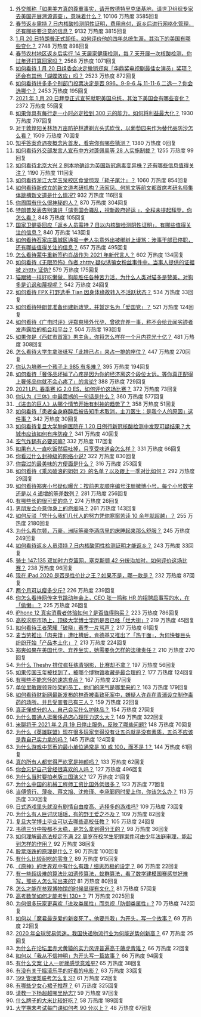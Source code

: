 1. [外交部称「如果美方真的尊重事实，请开放德特里克堡基地，请世卫组织专家去美国开展溯源调查」，意味着什么？](https://www.zhihu.com/question/440183834) 10106 万热度 3585回复
1. [春节返乡需持 7 日内核酸检测阴性证明，费用自付，返乡后进行网格化管理，还有哪些要注意的信息？](https://www.zhihu.com/question/440297701) 9132 万热度 3815回复
1. [1 月 20 日特朗普正式卸任，如何评价他的四年总统生涯，其治下的美国有哪些变化？](https://www.zhihu.com/question/440244874) 2748 万热度 898回复
1. [春节农村地区返乡后实行 14 天居家健康检测，每 7 天开展一次核酸检测，你过年还打算回家吗？](https://www.zhihu.com/question/440328369) 2568 万热度 1071回复
1. [如何看待 1 月 20 日组委会决定撤销郑爽「华鼎奖电视剧最佳女演员」奖项？还会有其他「蝴蝶效应」吗？](https://www.zhihu.com/question/440289286) 2523 万热度 872回复
1. [如何看待拼多多个别部门投票决定是否 996，9-9-6 与 11-11-6 二选一？你会选哪个？](https://www.zhihu.com/question/440331112) 2453 万热度 195回复
1. [2021 年 1 月 20 日拜登正式宣誓就职美国总统，其治下美国会有哪些变化？](https://www.zhihu.com/question/440372225) 2372 万热度 55回复
1. [如果你具有每行走一小时必定捡到 300 元的能力，如何将利益最大化？](https://www.zhihu.com/question/439876862) 1930 万热度 797回复
1. [对于敦煌阳关林场万亩防护林遭剃光头式砍伐，以葡萄园来作为替代品防沙怎么看？](https://www.zhihu.com/question/440263991) 1509 万热度 70回复
1. [知乎答案奇遇夜概念片首发，看完你有哪些猜测？](http://www.zhihu.com/campaign/answer/day?utm_campaign=10znwh&utm_content=rebang) 1380 万热度 0回复
1. [如何看待外交部发言人宣布中方对蓬佩奥等 28 人实施制裁？](https://www.zhihu.com/question/440388795) 1255 万热度 99回复
1. [如何看待北京大兴 2 例本地确诊为英国新冠病毒变异株？还有哪些信息值得关注？](https://www.zhihu.com/question/440313286) 1190 万热度 111回复
1. [如何看待浙江大学玉泉校区食堂惊现「耗子尾汁」？](https://www.zhihu.com/question/440189712) 1060 万热度 854回复
1. [如何看待新成立的新文道考研机构？汤家凤、何凯文等前文都首席考研名师集体跳槽新文道是什么情况?](https://www.zhihu.com/question/439592149) 932 万热度 116回复
1. [你周围有什么很神秘的人？](https://www.zhihu.com/question/59069508) 870 万热度 304回复
1. [特朗普发表告别演讲「谴责国会骚乱，祝新政府好运 」，全程未提起拜登，你怎么看？](https://www.zhihu.com/question/440235143) 848 万热度 105回复
1. [国家卫健委回应「返乡人员需持 7 日以内核酸检测阴性证明」，有哪些值得关注的信息？](https://www.zhihu.com/question/440378653) 840 万热度 143回复
1. [如何看待石家庄藁城区通报一老人执意外出被绑树上谩骂：涉事干部已停职，还有哪些值得关注的信息？](https://www.zhihu.com/question/440241007) 657 万热度 495回复
1. [怎么看待蒙牛重新签约肖战作为 2021 年新代言人？](https://www.zhihu.com/question/440346116) 602 万热度 134回复
1. [如何看待《无限恐怖》作者 zhttty 疑似诱骗女粉丝事件中，当事人提供的证据被 zhttty 证伪?](https://www.zhihu.com/question/440193006) 579 万热度 175回复
1. [猫跟猪一样好吃懒做，狗能胜任各种苦力活，为什么人类对猫多是赞美，对狗多是讥讽和蔑视呢？](https://www.zhihu.com/question/440206098) 542 万热度 24回复
1. [如何看待 FPX 打野选手 Tian 因身体缘故转入不活跃状态？](https://www.zhihu.com/question/440335530) 534 万热度 33回复
1. [如何看待特朗普准备组建新政党，并暂定名为「爱国党」？](https://www.zhihu.com/question/440271176) 521 万热度 124回复
1. [如何看待《广电时评》评郑爽境外代孕、曾欲弃养一事，称不会给丑闻劣迹者发声露脸的机会和平台？](https://www.zhihu.com/question/440409302) 504 万热度 193回复
1. [如果你是《西虹市首富》男主角，你将怎么样在一个月内花光十亿？](https://www.zhihu.com/question/287526924) 481 万热度 308回复
1. [怎么看待大学生拿张纸写「此排已占」来占一排的座位？](https://www.zhihu.com/question/436415072) 447 万热度 270回复
1. [你认为培养一个孩子上 985 有多难？](https://www.zhihu.com/question/435090746) 395 万热度 194回复
1. [如何看待「奢侈品坏掉了心疼是因为你的经济离这个段位太远，等你真正配得上奢侈品你就不会心疼了」的言论?](https://www.zhihu.com/question/429282734) 388 万热度 729回复
1. [2021 LPL 春季赛 iG 2:0 ES，如何评价这场比赛？](https://www.zhihu.com/question/440303223) 372 万热度 73回复
1. [你认为《三体》中最震撼的一句话是什么？](https://www.zhihu.com/question/385420567) 360 万热度 577回复
1. [《进击的巨人》从哪个情节开始有封神的趋势了？](https://www.zhihu.com/question/389003566) 358 万热度 51回复
1. [如何看待「患者全身麻醉后被告知手术取消，主刀医生：是我个人的原因」这件事？](https://www.zhihu.com/question/439675932) 342 万热度 30回复
1. [如何看待复旦大学肿瘤医院在 1.20 日例行新冠核酸检测中发现可疑结果？大城市应该如何有序防疫？](https://www.zhihu.com/question/440354693) 341 万热度 40回复
1. [空气炸锅有必要买嘛?](https://www.zhihu.com/question/338806798) 332 万热度 117回复
1. [如果有人一直吃饭然后吐掉，只享受味道会怎么样？](https://www.zhihu.com/question/439789300) 331 万热度 66回复
1. [你看过什么封神级的网络小说?](https://www.zhihu.com/question/359404780) 322 万热度 830回复
1. [你尝过的最美味的方便面是什么？](https://www.zhihu.com/question/417607029) 316 万热度 253回复
1. [如何看待《乘风破浪的姐姐 2》的名单？以及跟上一季对比如何？](https://www.zhihu.com/question/440099111) 292 万热度 29回复
1. [如何看待郑爽小号疑似曝光：按前男友顺序编号注册微博小号，每个小号数字还是以 4 递增的等差数列？](https://www.zhihu.com/question/440211397) 281 万热度 256回复
1. [有哪些长的很可爱的鸟？](https://www.zhihu.com/question/66048471) 274 万热度 26回复
1. [男朋友会介意你身上的疤痕吗？](https://www.zhihu.com/question/438542657) 261 万热度 143回复
1. [如何反驳「凭什么我们几代人的努力凭你寒窗苦读 10 余年就超越」？](https://www.zhihu.com/question/431601536) 255 万热度 2180回复
1. [为什么希尔顿，万豪，洲际等豪华酒店里的床睡起来那么舒服？](https://www.zhihu.com/question/294341870) 245 万热度 249回复
1. [如何看待返乡人员须持 7 日内核酸阴性检测证明才能返乡？](https://www.zhihu.com/question/440297688) 243 万热度 33回复
1. [骑士 147:135 双加时力克篮网，塞克斯顿 42 分统治加时，如何评价这场比赛？](https://www.zhihu.com/question/440401481) 238 万热度 96回复
1. [现在 iPad 2020 是否是性价比之王？如果不是，哪一款是？](https://www.zhihu.com/question/425554905) 232 万热度 87回复
1. [两个月可以瘦多少斤?](https://www.zhihu.com/question/430561258) 226 万热度 239回复
1. [你怎么看待网传字节跳动年会上，CEO 张一鸣称 HR 的招聘启事写的水，在「偷懒」？](https://www.zhihu.com/question/439956319) 225 万热度 26回复
1. [iPhone 12 真实消费者体验如何？是否值得购买？](https://www.zhihu.com/question/427120473) 223 万热度 786回复
1. [高校求职市场上，顶级大学博士学历是否已经「烂大街」?](https://www.zhihu.com/question/440053761) 219 万热度 45回复
1. [如何看待王者荣耀「破晓」赛季一片骂声？](https://www.zhihu.com/question/439529616) 217 万热度 61回复
1. [麦当劳推出「肉夹馍」遭吐槽后，肯德基又推出了「热干面」，为何快餐巨头纷纷开始「产品本土化」？](https://www.zhihu.com/question/439886195) 213 万热度 224回复
1. [郑爽如果在美国代孕、弃养坐实，她需要负怎样的法律责任？](https://www.zhihu.com/question/440101354) 210 万热度 270回复
1. [为什么 Theshy 排位疯狂练青钢影，比赛却不拿？](https://www.zhihu.com/question/439924412) 197 万热度 56回复
1. [如果传国玉玺被找到了，被哪个博物馆收藏是最合理的？](https://www.zhihu.com/question/439460084) 177 万热度 124回复
1. [有哪些不能忘怀的速冻食品？](https://www.zhihu.com/question/22528844) 167 万热度 237回复
1. [单位里敢跟领导吵架的员工，他们的底气是哪里来的？](https://www.zhihu.com/question/319392916) 163 万热度 179回复
1. [如何看待财新网最新发布的林奇被毒致死案中，嫌疑人许垚在青浦设立制作毒药的场所，并且受害者已有三人？](https://www.zhihu.com/question/439936633) 159 万热度 22回复
1. [真正懂成分的人，自己会买什么护肤品？](https://www.zhihu.com/question/439017922) 154 万热度 27回复
1. [为什么普通人逛奢侈品店心理压力这么大？](https://www.zhihu.com/question/435313702) 149 万热度 322回复
1. [米聊将于 2021 年 2 月 19 日停止服务，反映了哪些问题?](https://www.zhihu.com/question/440133852) 148 万热度 70回复
1. [为什么《英雄联盟》现在很多玩家觉得没有让五杀就是没有素质，五杀不应该是靠自己实力拿的吗？](https://www.zhihu.com/question/438330227) 145 万热度 124回复
1. [为什么游戏中货币的最小单位通常是 10 或 100，而不是 1？](https://www.zhihu.com/question/437848020) 144 万热度 61回复
1. [真的所有人都觉得严屹宽是神颜吗？](https://www.zhihu.com/question/386810646) 133 万热度 62回复
1. [你会忘记自己曾经很喜欢的人吗？](https://www.zhihu.com/question/439091936) 127 万热度 496回复
1. [为什么当时要拍老版三国演义?](https://www.zhihu.com/question/373218341) 127 万热度 21回复
1. [为什么中国的机械工程师工资比国外低很多？](https://www.zhihu.com/question/345177740) 123 万热度 77回复
1. [当傅慎行、薄夜、蒋文旭、沈修瑾、李承鄞同时爱上你，你该怎么办？](https://www.zhihu.com/question/438674093) 113 万热度 330回复
1. [日式游戏里头就没有剧情自由度高、选择多的游戏吗?](https://www.zhihu.com/question/423552227) 109 万热度 73回复
1. [为什么有人巨讨厌瑶瑶，有的野王爱之不及？](https://www.zhihu.com/question/439221576) 109 万热度 82回复
1. [复旦大学博士毕业可以去哪些高校任教？](https://www.zhihu.com/question/49889916) 105 万热度 24回复
1. [韦德三分中投都不太稳，是怎么拿到得分王的？](https://www.zhihu.com/question/439313671) 98 万热度 36回复
1. [如何理解最高法规定不满 22 周岁在校学生犯罪案件可由少年法庭审理，能起到怎样的作用？](https://www.zhihu.com/question/440362900) 92 万热度 38回复
1. [股票涨跌的原理是什么？](https://www.zhihu.com/question/32023399) 90 万热度 100回复
1. [有什么比较耐吃的零食？](https://www.zhihu.com/question/62354587) 89 万热度 915回复
1. [《原神》的世界观中有什么有趣 / 细思恐极的设定？](https://www.zhihu.com/question/440022719) 86 万热度 22回复
1. [有一些超级难的算法比如遗传算法，蚁群算法，看了数学建模国赛感觉好难写，那些人怎么写出来的?](https://www.zhihu.com/question/345429819) 81 万热度 80回复
1. [怎么才能在参观博物馆的时候显得有文化？](https://www.zhihu.com/question/438800835) 81 万热度 57回复
1. [高考数学如何才能考到 130+？](https://www.zhihu.com/question/30809574) 71 万热度 2025回复
1. [为何很多玩家更喜欢「进攻类属性」而忽视「防御类属性」?](https://www.zhihu.com/question/435587985) 70 万热度 742回复
1. [如何以「魔君最宠爱的新妾死了，他要杀我」为开头，写一个故事？](https://www.zhihu.com/question/439794846) 69 万热度 22回复
1. [2020 年全球贸易低迷，我国快递物流行业为何能逆势创新高？](https://www.zhihu.com/question/439210849) 67 万热度 25回复
1. [为什么在论坛里赤犬黄猿的实力风评普遍高于藤虎青雉？](https://www.zhihu.com/question/438597276) 66 万热度 22回复
1. [如何以「我从不信神明」为开头写一篇故事？](https://www.zhihu.com/question/439020085) 66 万热度 94回复
1. [有什么文案 让人一听就感觉意难平?](https://www.zhihu.com/question/439510714) 65 万热度 38回复
1. [有没有关于摇滚乐手的好看的电影？](https://www.zhihu.com/question/439989979) 63 万热度 33回复
1. [199 管理类联考怎么复习?](https://www.zhihu.com/question/396397053) 61 万热度 22回复
1. [有哪些少女心裙子推荐？](https://www.zhihu.com/question/324422398) 61 万热度 325回复
1. [请教一下杨超越哪里励志?](https://www.zhihu.com/question/432152643) 59 万热度 97回复
1. [什么牌子的大米比较好吃？](https://www.zhihu.com/question/22640552) 58 万热度 189回复
1. [大学期末考试每门课如何考 90 分以上？](https://www.zhihu.com/question/305524143) 48 万热度 67回复